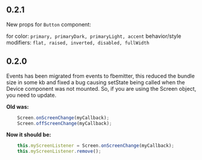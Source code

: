 ## 0.2.1

New props for `Button` component:

for color: `primary, primaryDark, primaryLight, accent`
behavior/style modifiers: `flat, raised, inverted, disabled, fullWidth`

## 0.2.0

Events has been migrated from events to fbemitter, this reduced the bundle size in some kb and fixed a bug causing setState being called when the Device component was not mounted.
So, if you are using the Screen object, you need to update.

**Old was:**

```js
    Screen.onScreenChange(myCallback);
    Screen.offScreenChange(myCallback);
```

**Now it should be:**

```js
    this.myScreenListener = Screen.onScreenChange(myCallback);
    this.myScreenListener.remove();
```